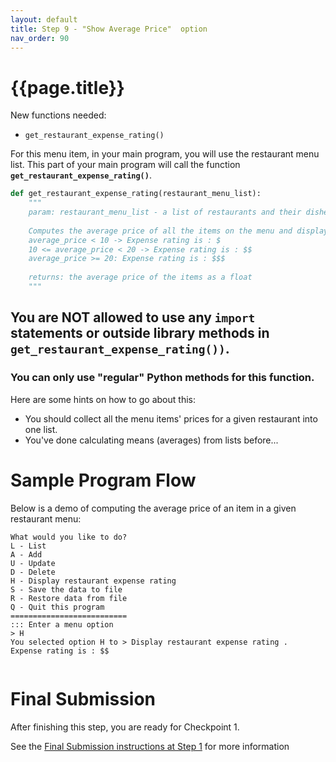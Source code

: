 ```yaml
---
layout: default
title: Step 9 - "Show Average Price"  option
nav_order: 90
---
```


# {{page.title}}


New functions needed:
* `get_restaurant_expense_rating()`

For this menu item, in your main program, you will use the restaurant menu list. This part of your main program will call the function **`get_restaurant_expense_rating()`**.


```python
def get_restaurant_expense_rating(restaurant_menu_list):
    """
    param: restaurant_menu_list - a list of restaurants and their dishes (list of dicts)
    
    Computes the average price of all the items on the menu and display the expense rating of the restaurant.
    average_price < 10 -> Expense rating is : $
    10 <= average_price < 20 -> Expense rating is : $$
    average_price >= 20: Expense rating is : $$$
    
    returns: the average price of the items as a float
    """
```

## You are NOT allowed to use any `import` statements or outside library methods in `get_restaurant_expense_rating())`.
### You can only use "regular" Python methods for this function.

Here are some hints on how to go about this:
* You should collect all the menu items' prices for a given restaurant into one list.
* You've done calculating means (averages) from lists before...



# Sample Program Flow

Below is a demo of computing the average price of an item in a given restaurant menu:

```
What would you like to do?
L - List
A - Add
U - Update
D - Delete
H - Display restaurant expense rating 
S - Save the data to file
R - Restore data from file
Q - Quit this program
==========================
::: Enter a menu option
> H
You selected option H to > Display restaurant expense rating .
Expense rating is : $$
 
```


# Final Submission

After finishing this step, you are ready for Checkpoint 1.

See the [Final Submission instructions at Step 1](/w23-project/step01#final-submission) for more information
